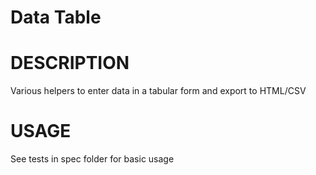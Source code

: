 Data Table
==========

# DESCRIPTION

Various helpers to enter data in a tabular form and export to HTML/CSV

# USAGE

See tests in spec folder for basic usage
